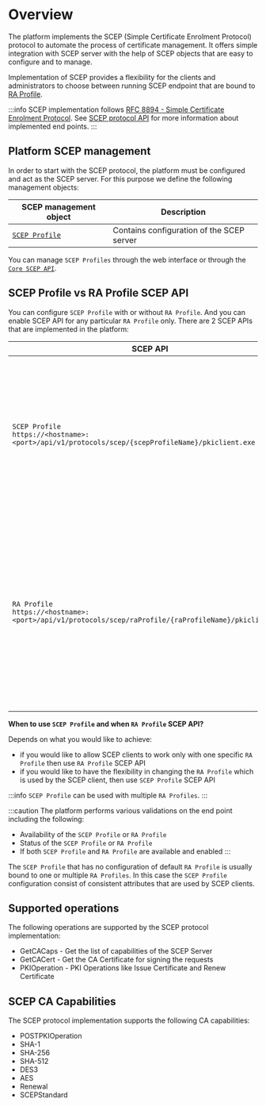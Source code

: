 # Overview

The platform implements the SCEP (Simple Certificate Enrolment Protocol) protocol to automate the process of certificate management. It offers simple integration with SCEP server with the help of SCEP objects that are easy to configure and to manage.

Implementation of SCEP provides a flexibility for the clients and administrators to choose between running SCEP endpoint that are bound to [RA Profile](../../concept-design/core-components/ra-profile).

:::info
SCEP implementation follows [RFC 8894 - Simple Certificate Enrolment Protocol](https://datatracker.ietf.org/doc/html/rfc8894).
See [SCEP protocol API](/api/protocol-scep/) for more information about implemented end points.
:::

## Platform SCEP management

In order to start with the SCEP protocol, the platform must be configured and act as the SCEP server.
For this purpose we define the following management objects:

| SCEP management object | Description |
| ----------------------- | ----------- |
| [`SCEP Profile`](scep-profile) | Contains configuration of the SCEP server |

You can manage `SCEP Profiles` through the web interface or through the [`Core SCEP API`](/api/core-scep/).

## SCEP Profile vs RA Profile SCEP API

You can configure `SCEP Profile` with or without `RA Profile`. And you can enable SCEP API for any particular `RA Profile` only.
There are 2 SCEP APIs that are implemented in the platform:

| SCEP API | Description |
| ------- | ----------- |
| `SCEP Profile`<br/>`https://<hostname>:<port>/api/v1/protocols/scep/{scepProfileName}/pkiclient.exe` | To use `SCEP Profile` directly from the client. In this case, the `SCEP Profile` must have configured a default `RA Profile`, otherwise the API won't be working |
| `RA Profile`<br/>`https://<hostname>:<port>/api/v1/protocols/scep/raProfile/{raProfileName}/pkiclient.exe` | Any `RA Profile` can have enabled with specific `SCEP Profile`. The SCEP API is in this case managed by the `RA Profile` and you do not have to configure it as a default for `SCEP Profile` |

**When to use `SCEP Profile` and when `RA Profile` SCEP API?**

Depends on what you would like to achieve:
- if you would like to allow SCEP clients to work only with one specific `RA Profile` then use `RA Profile` SCEP API
- if you would like to have the flexibility in changing the `RA Profile` which is used by the SCEP client, then use `SCEP Profile` SCEP API

:::info
`SCEP Profile` can be used with multiple `RA Profiles`.
:::

:::caution
The platform performs various validations on the end point including the following:
- Availability of the `SCEP Profile` or `RA Profile`
- Status of the `SCEP Profile` or `RA Profile`
- If both `SCEP Profile` and `RA Profile` are available and enabled
:::

The `SCEP Profile` that has no configuration of default `RA Profile` is usually bound to one or multiple `RA Profiles`. In this case the `SCEP Profile` configuration consist of consistent attributes that are used by SCEP clients. 

## Supported operations

The following operations are supported by the SCEP protocol implementation:

- GetCACaps - Get the list of capabilities of the SCEP Server
- GetCACert - Get the CA Certificate for signing the requests
- PKIOperation - PKI Operations like Issue Certificate and Renew Certificate
  
## SCEP CA Capabilities

The SCEP protocol implementation supports the following CA capabilities:
- POSTPKIOperation
- SHA-1
- SHA-256
- SHA-512
- DES3
- AES
- Renewal
- SCEPStandard